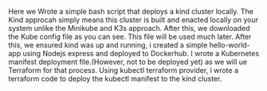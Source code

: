 Here we Wrote a simple bash script that deploys a kind cluster locally. 
The Kind approcah simply means this cluster is built and enacted locally on your system unlike the Minikube and K3s approach. 
After this, we downloaded the Kube config file as you can see. This file will be used much later. 
After this, we ensured kind was up and running, i created a simple hello-world-app using Nodejs express and deployed to Dockerhub. 
I wrote a Kubernetes manifest deployment file.(However, not to be deployed yet) as we will ue Terraform for that process.
Using kubectl terraform provider, i wrote a terraform code to deploy the kubectl manifest to the kind cluster.
